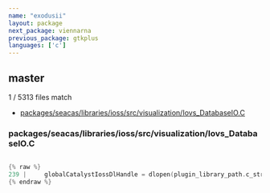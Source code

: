 ```yaml
---
name: "exodusii"
layout: package
next_package: viennarna
previous_package: gtkplus
languages: ['c']
---
```

## master
1 / 5313 files match

 - [packages/seacas/libraries/ioss/src/visualization/Iovs_DatabaseIO.C](#packagesseacaslibrariesiosssrcvisualizationiovs_databaseioc)

### packages/seacas/libraries/ioss/src/visualization/Iovs_DatabaseIO.C

```c

{% raw %}
239 |     globalCatalystIossDlHandle = dlopen(plugin_library_path.c_str(), RTLD_NOW | RTLD_GLOBAL);
{% endraw %}

```